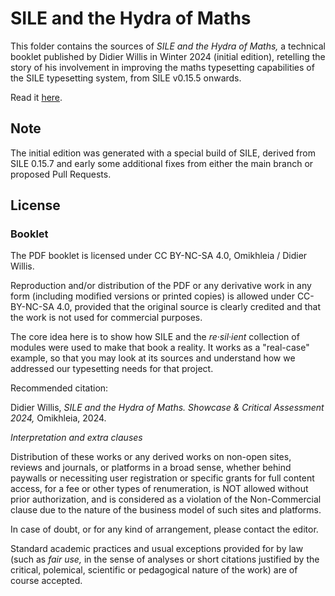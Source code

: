 # SILE and the Hydra of Maths

This folder contains the sources of _SILE and the Hydra of Maths,_ a technical booklet published by Didier Willis in Winter 2024 (initial edition),
retelling the story of his involvement in improving the maths typesetting capabilities of the SILE typesetting system, from SILE v0.15.5 onwards.

Read it [here](https://drive.google.com/file/d/1kGHIHUU9dsAsMBrGYotPUO0XyDLwD-CF/view?usp=sharing).

## Note

The initial edition was generated with a special build of SILE, derived from SILE 0.15.7 and early some additional fixes from either the main branch or proposed Pull Requests.

## License

### Booklet

The PDF booklet is licensed under CC BY-NC-SA 4.0, Omikhleia / Didier Willis.

Reproduction and/or distribution of the PDF or any derivative work in any form (including modified versions or printed copies) is allowed under CC-BY-NC-SA 4.0, provided that the original source is clearly credited and that the work is not used for commercial purposes.

The core idea here is to show how SILE and the _re·sil·ient_ collection of modules were used to make that book a reality. It works as a "real-case" example, so that you may look at its sources and understand how we addressed our typesetting needs for that project.

Recommended citation:

Didier Willis, _SILE and the Hydra of Maths. Showcase & Critical Assessment 2024,_ Omikhleia, 2024.

_Interpretation and extra clauses_

Distribution of these works or any derived works on non-open sites, reviews and journals, or platforms in a broad sense, whether behind paywalls or necessiting user registration or specific grants for full content access, for a fee or other types of renumeration, is NOT allowed without prior authorization, and is considered as a violation of the Non-Commercial clause due to the nature of the business model of such sites and platforms.

In case of doubt, or for any kind of arrangement, please contact the editor.

Standard academic practices and usual exceptions provided for by law (such as _fair use,_ in the sense of analyses or short citations justified by the critical, polemical, scientific or pedagogical nature of the work) are of course accepted.
